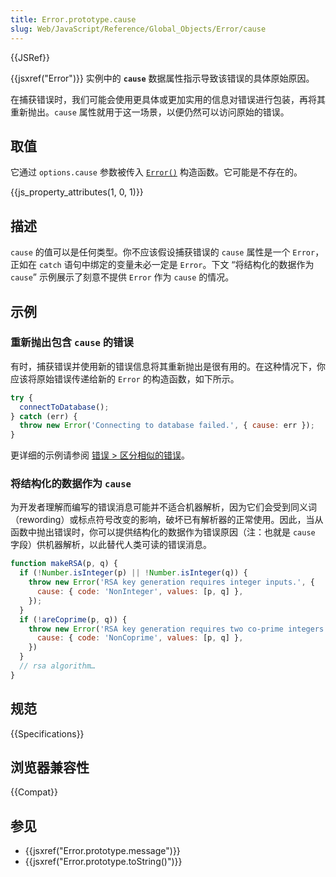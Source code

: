 ```yaml
---
title: Error.prototype.cause
slug: Web/JavaScript/Reference/Global_Objects/Error/cause
---
```


{{JSRef}}

{{jsxref("Error")}} 实例中的 **`cause`** 数据属性指示导致该错误的具体原始原因。

在捕获错误时，我们可能会使用更具体或更加实用的信息对错误进行包装，再将其重新抛出。`cause` 属性就用于这一场景，以便仍然可以访问原始的错误。

## 取值 

它通过 `options.cause` 参数被传入 [`Error()`](/en-US/docs/Web/JavaScript/Reference/Global_Objects/Error/Error) 构造函数。它可能是不存在的。


{{js_property_attributes(1, 0, 1)}}

## 描述

`cause` 的值可以是任何类型。你不应该假设捕获错误的 `cause` 属性是一个 `Error`，正如在 `catch` 语句中绑定的变量未必一定是 `Error`。下文 “将结构化的数据作为 `cause`” 示例展示了刻意不提供 `Error` 作为 `cause` 的情况。

## 示例

### 重新抛出包含 `cause` 的错误

有时，捕获错误并使用新的错误信息将其重新抛出是很有用的。在这种情况下，你应该将原始错误传递给新的 `Error` 的构造函数，如下所示。


```js
try {
  connectToDatabase();
} catch (err) {
  throw new Error('Connecting to database failed.', { cause: err });
}
```

更详细的示例请参阅 [错误 > 区分相似的错误](/zh-CN/docs/Web/JavaScript/Reference/Global_Objects/Error#differentiate_between_similar_errors)。


### 将结构化的数据作为 `cause`

为开发者理解而编写的错误消息可能并不适合机器解析，因为它们会受到同义词（rewording）或标点符号改变的影响，破坏已有解析器的正常使用。因此，当从函数中抛出错误时，你可以提供结构化的数据作为错误原因（注：也就是 `cause` 字段）供机器解析，以此替代人类可读的错误消息。

```js
function makeRSA(p, q) {
  if (!Number.isInteger(p) || !Number.isInteger(q)) {
    throw new Error('RSA key generation requires integer inputs.', {
      cause: { code: 'NonInteger', values: [p, q] },
    });
  }
  if (!areCoprime(p, q)) {
    throw new Error('RSA key generation requires two co-prime integers.', {
      cause: { code: 'NonCoprime', values: [p, q] },
    })
  }
  // rsa algorithm…
}
```

## 规范

{{Specifications}}

## 浏览器兼容性

{{Compat}}

## 参见

- {{jsxref("Error.prototype.message")}}
- {{jsxref("Error.prototype.toString()")}}
